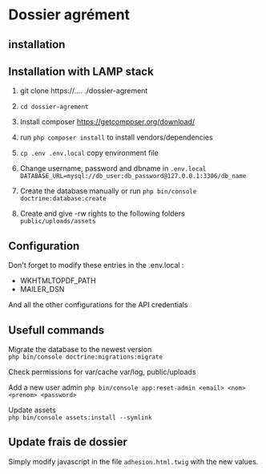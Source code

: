 # Dossier agrément


## installation

## Installation with LAMP stack

1. git clone https://.... ./dossier-agrement
2. `cd dossier-agrement`
3. Install composer https://getcomposer.org/download/
4. run `php composer install` to install vendors/dependencies
5. `cp .env .env.local` copy environment file
6. Change username, password and dbname in `.env.local`
   `DATABASE_URL=mysql://db_user:db_password@127.0.0.1:3306/db_name`
7. Create the database manually or run `php bin/console doctrine:database:create`

8. Create and give -rw rights to the following folders `public/uploads/assets`

## Configuration
Don't forget to modify these entries in the .env.local :
- WKHTMLTOPDF_PATH
- MAILER_DSN

And all the other configurations for the API credentials

## Usefull commands

Migrate the database to the newest version \
`php bin/console doctrine:migrations:migrate`

Check permissions for  var/cache var/log, public/uploads

Add a new user admin
`php bin/console app:reset-admin <email> <nom> <prenom> <password>`

Update assets \
`php bin/console assets:install --symlink`

## Update frais de dossier

Simply modify javascript in the file `adhesion.html.twig` with the new values.